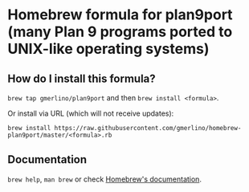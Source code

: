 # Homebrew formula for plan9port (many Plan 9 programs ported to UNIX-like operating systems)
## How do I install this formula?
`brew tap gmerlino/plan9port` and then `brew install <formula>`.

Or install via URL (which will not receive updates):

```
brew install https://raw.githubusercontent.com/gmerlino/homebrew-plan9port/master/<formula>.rb
```

## Documentation
`brew help`, `man brew` or check [Homebrew's documentation](https://github.com/Homebrew/brew/tree/master/share/doc/homebrew#readme).
